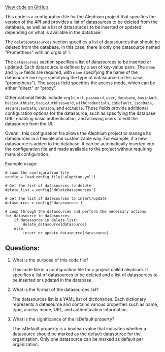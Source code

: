 [View code on GitHub](https://github.com/alephium/alephium/docker/grafana/provisioning/datasources/datasource.yml)

This code is a configuration file for the Alephium project that specifies the version of the API and provides a list of datasources to be deleted from the database, as well as a list of datasources to be inserted or updated depending on what is available in the database. 

The `deleteDatasources` section specifies a list of datasources that should be deleted from the database. In this case, there is only one datasource named "Prometheus" with an orgId of 1. 

The `datasources` section specifies a list of datasources to be inserted or updated. Each datasource is defined by a set of key-value pairs. The `name` and `type` fields are required, with `name` specifying the name of the datasource and `type` specifying the type of datasource (in this case, "prometheus"). The `access` field specifies the access mode, which can be either "direct" or "proxy". 

Other optional fields include `orgId`, `url`, `password`, `user`, `database`, `basicAuth`, `basicAuthUser`, `basicAuthPassword`, `withCredentials`, `isDefault`, `jsonData`, `secureJsonData`, `version`, and `editable`. These fields provide additional configuration options for the datasource, such as specifying the database URL, enabling basic authentication, and allowing users to edit the datasource from the UI. 

Overall, this configuration file allows the Alephium project to manage its datasources in a flexible and customizable way. For example, if a new datasource is added to the database, it can be automatically inserted into the configuration file and made available to the project without requiring manual configuration. 

Example usage:

```
# Load the configuration file
config = load_config_file('alephium.yml')

# Get the list of datasources to delete
delete_list = config['deleteDatasources']

# Get the list of datasources to insert/update
datasources = config['datasources']

# Loop through the datasources and perform the necessary actions
for datasource in datasources:
    if datasource in delete_list:
        delete_datasource(datasource)
    else:
        insert_or_update_datasource(datasource)
```
## Questions: 
 1. What is the purpose of this code file?
    
    This code file is a configuration file for a project called alephium. It specifies a list of datasources to be deleted and a list of datasources to be inserted or updated in the database.

2. What is the format of the datasources list?
    
    The datasources list is a YAML list of dictionaries. Each dictionary represents a datasource and contains various properties such as name, type, access mode, URL, and authentication information.

3. What is the significance of the isDefault property?
    
    The isDefault property is a boolean value that indicates whether a datasource should be marked as the default datasource for the organization. Only one datasource can be marked as default per organization.